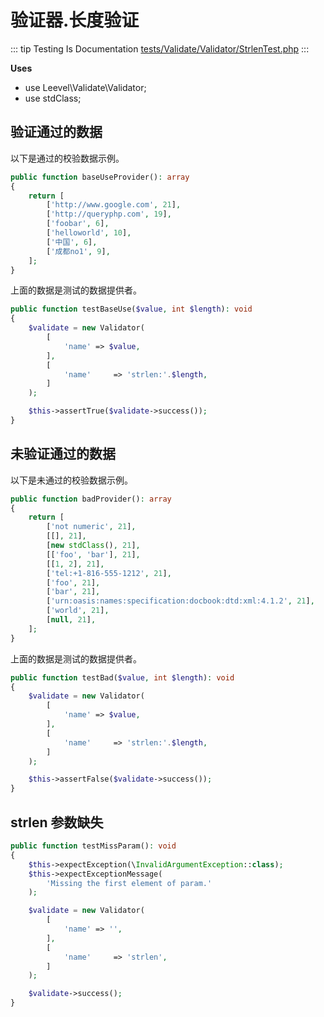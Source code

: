 # 验证器.长度验证

::: tip Testing Is Documentation
[tests/Validate/Validator/StrlenTest.php](https://github.com/hunzhiwange/framework/blob/master/tests/Validate/Validator/StrlenTest.php)
:::
    
**Uses**

 * use Leevel\Validate\Validator;
 * use stdClass;

## 验证通过的数据

以下是通过的校验数据示例。

``` php
public function baseUseProvider(): array
{
    return [
        ['http://www.google.com', 21],
        ['http://queryphp.com', 19],
        ['foobar', 6],
        ['helloworld', 10],
        ['中国', 6],
        ['成都no1', 9],
    ];
}
```

上面的数据是测试的数据提供者。


``` php
public function testBaseUse($value, int $length): void
{
    $validate = new Validator(
        [
            'name' => $value,
        ],
        [
            'name'     => 'strlen:'.$length,
        ]
    );

    $this->assertTrue($validate->success());
}
```
    
## 未验证通过的数据

以下是未通过的校验数据示例。

``` php
public function badProvider(): array
{
    return [
        ['not numeric', 21],
        [[], 21],
        [new stdClass(), 21],
        [['foo', 'bar'], 21],
        [[1, 2], 21],
        ['tel:+1-816-555-1212', 21],
        ['foo', 21],
        ['bar', 21],
        ['urn:oasis:names:specification:docbook:dtd:xml:4.1.2', 21],
        ['world', 21],
        [null, 21],
    ];
}
```

上面的数据是测试的数据提供者。


``` php
public function testBad($value, int $length): void
{
    $validate = new Validator(
        [
            'name' => $value,
        ],
        [
            'name'     => 'strlen:'.$length,
        ]
    );

    $this->assertFalse($validate->success());
}
```
    
## strlen 参数缺失

``` php
public function testMissParam(): void
{
    $this->expectException(\InvalidArgumentException::class);
    $this->expectExceptionMessage(
        'Missing the first element of param.'
    );

    $validate = new Validator(
        [
            'name' => '',
        ],
        [
            'name'     => 'strlen',
        ]
    );

    $validate->success();
}
```